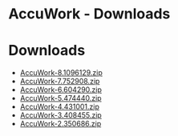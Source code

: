 
AccuWork - Downloads
====================

# Downloads

- [AccuWork-8.1096129.zip](https://raw.githubusercontent.com/UrbanCode/IBM-UCB-PLUGINS/main/files/AccuWork/AccuWork-8.1096129.zip)
- [AccuWork-7.752908.zip](https://raw.githubusercontent.com/UrbanCode/IBM-UCB-PLUGINS/main/files/AccuWork/AccuWork-7.752908.zip)
- [AccuWork-6.604290.zip](https://raw.githubusercontent.com/UrbanCode/IBM-UCB-PLUGINS/main/files/AccuWork/AccuWork-6.604290.zip)
- [AccuWork-5.474440.zip](https://raw.githubusercontent.com/UrbanCode/IBM-UCB-PLUGINS/main/files/AccuWork/AccuWork-5.474440.zip)
- [AccuWork-4.431001.zip](https://raw.githubusercontent.com/UrbanCode/IBM-UCB-PLUGINS/main/files/AccuWork/AccuWork-4.431001.zip)
- [AccuWork-3.408455.zip](https://raw.githubusercontent.com/UrbanCode/IBM-UCB-PLUGINS/main/files/AccuWork/AccuWork-3.408455.zip)
- [AccuWork-2.350686.zip](https://raw.githubusercontent.com/UrbanCode/IBM-UCB-PLUGINS/main/files/AccuWork/AccuWork-2.350686.zip)
